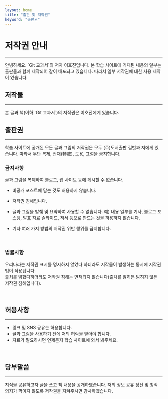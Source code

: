 ```yaml
---
layout: home
title: "출판 및 저작권"
keyword: "출판권"
---
```


# 저작권 안내
<hr>
안녕하세요. `Git 교과서`의 저자 이호진입니다. 본 학습 사이트에 거재된 내용의 일부는 출판물과 함께 제작되어 같이 배포되고 있습니다. 따라서 일부 저작권에 대한 사용 제약이 있습니다.

<br>

## 저작물
<hr>
본 글과 책(이하 `Git 교과서`)의 저작권은 이호진에게 있습니다. 

<br>

## 출판권
<hr>
학습 사이트에 공개된 모든 글과 그림의 저작권은 모두 (주)도서출판 길벗과 저에게 있습니다.
따라서 무단 복제, 전재(轉載), 도용, 표절을 금지합니다.  

<br>

### 금지사항
글과 그림을 복제하여 블로그, 웹 사이트 등에 게시할 수 없습니다.

* 비공개 포스트에 담는 것도 허용하지 않습니다. 
* 저작권 침해입니다.
* 글과 그림을 발췌 및 요약하여 사용할 수 없습니다.
예) 내용 일부를 기사, 블로그 포스팅, 발표 자료 슬라이드, 저서 등으로 만드는 것을 허용하지 않습니다.  

* 기타 여러 가지 방법의 저작권 위반 행위를 금지합니다.

<br>

### 법률사항
우리나라는 저작권 표시를 명시하지 않았다 하더라도 저작물이 발생하는 동시에 저작권법이 적용됩니다.  
출처를 밝혔다하더라도 저작권 침해는 면책되지 않습니다(출처를 밝히든 밝히지 않든 저작권 침해입니다).

<br>

## 허용사항
<hr>

* 링크 및 SNS 공유는 허용합니다.
* 글과 그림을 사용하기 전에 저의 허락을 받아야 합니다.
* 자료가 필요하시면 언제든지 학습 사이트에 와서 봐주세요.  

<br>

## 당부말씀
<hr>
지식을 공유하고자 글을 쓰고 책 내용을 공개하였습니다.
저의 정보 공유 정신 및 창작 의지가 꺽이지 않도록 저작권을 지켜주시면 감사하겠습니다.  

<br><br>